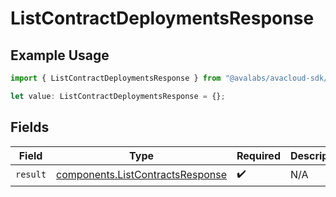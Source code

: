 # ListContractDeploymentsResponse

## Example Usage

```typescript
import { ListContractDeploymentsResponse } from "@avalabs/avacloud-sdk/models/operations";

let value: ListContractDeploymentsResponse = {};
```

## Fields

| Field                                                                                | Type                                                                                 | Required                                                                             | Description                                                                          |
| ------------------------------------------------------------------------------------ | ------------------------------------------------------------------------------------ | ------------------------------------------------------------------------------------ | ------------------------------------------------------------------------------------ |
| `result`                                                                             | [components.ListContractsResponse](../../models/components/listcontractsresponse.md) | :heavy_check_mark:                                                                   | N/A                                                                                  |